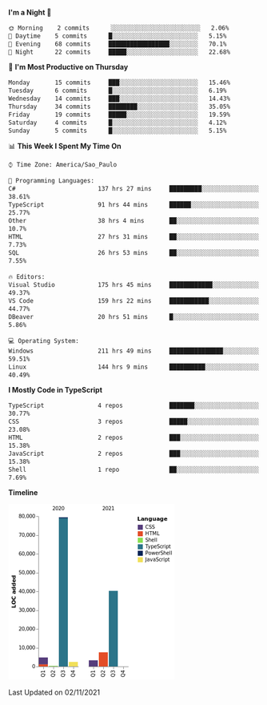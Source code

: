 <!--START_SECTION:waka-->
**I'm a Night 🦉** 

```text
🌞 Morning    2 commits      ░░░░░░░░░░░░░░░░░░░░░░░░░   2.06% 
🌆 Daytime    5 commits      █░░░░░░░░░░░░░░░░░░░░░░░░   5.15% 
🌃 Evening    68 commits     █████████████████░░░░░░░░   70.1% 
🌙 Night      22 commits     █████░░░░░░░░░░░░░░░░░░░░   22.68%

```
📅 **I'm Most Productive on Thursday** 

```text
Monday       15 commits     ███░░░░░░░░░░░░░░░░░░░░░░   15.46% 
Tuesday      6 commits      █░░░░░░░░░░░░░░░░░░░░░░░░   6.19% 
Wednesday    14 commits     ███░░░░░░░░░░░░░░░░░░░░░░   14.43% 
Thursday     34 commits     ████████░░░░░░░░░░░░░░░░░   35.05% 
Friday       19 commits     █████░░░░░░░░░░░░░░░░░░░░   19.59% 
Saturday     4 commits      █░░░░░░░░░░░░░░░░░░░░░░░░   4.12% 
Sunday       5 commits      █░░░░░░░░░░░░░░░░░░░░░░░░   5.15%

```


📊 **This Week I Spent My Time On** 

```text
⌚︎ Time Zone: America/Sao_Paulo

💬 Programming Languages: 
C#                       137 hrs 27 mins     █████████░░░░░░░░░░░░░░░░   38.61% 
TypeScript               91 hrs 44 mins      ██████░░░░░░░░░░░░░░░░░░░   25.77% 
Other                    38 hrs 4 mins       ██░░░░░░░░░░░░░░░░░░░░░░░   10.7% 
HTML                     27 hrs 31 mins      ██░░░░░░░░░░░░░░░░░░░░░░░   7.73% 
SQL                      26 hrs 53 mins      ██░░░░░░░░░░░░░░░░░░░░░░░   7.55%

🔥 Editors: 
Visual Studio            175 hrs 45 mins     ████████████░░░░░░░░░░░░░   49.37% 
VS Code                  159 hrs 22 mins     ███████████░░░░░░░░░░░░░░   44.77% 
DBeaver                  20 hrs 51 mins      █░░░░░░░░░░░░░░░░░░░░░░░░   5.86%

💻 Operating System: 
Windows                  211 hrs 49 mins     ███████████████░░░░░░░░░░   59.51% 
Linux                    144 hrs 9 mins      ██████████░░░░░░░░░░░░░░░   40.49%

```

**I Mostly Code in TypeScript** 

```text
TypeScript               4 repos             ███████░░░░░░░░░░░░░░░░░░   30.77% 
CSS                      3 repos             █████░░░░░░░░░░░░░░░░░░░░   23.08% 
HTML                     2 repos             ███░░░░░░░░░░░░░░░░░░░░░░   15.38% 
JavaScript               2 repos             ███░░░░░░░░░░░░░░░░░░░░░░   15.38% 
Shell                    1 repo              ██░░░░░░░░░░░░░░░░░░░░░░░   7.69%

```


**Timeline**

![Chart not found](https://raw.githubusercontent.com/jonhoffmam/jonhoffmam/master/charts/bar_graph.png) 


 Last Updated on 02/11/2021
<!--END_SECTION:waka-->

